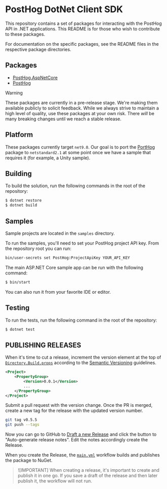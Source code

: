 # PostHog DotNet Client SDK

This repository contains a set of packages for interacting with the PostHog API in .NET applications. 
This README is for those who wish to contribute to these packages.

For documentation on the specific packages, see the README files in the respective package directories.

## Packages

- [PostHog.AspNetCore](src/PostHog.AspNetCore/README.md)
- [PostHog](src/PostHog/README.md)

> [!WARNING]  
> These packages are currently in a pre-release stage. We're making them available publicly to solicit 
> feedback. While we always strive to maintain a high level of quality, use these packages at your own 
> risk. There *will* be many breaking changes until we reach a stable release.

## Platform

These packages currently target `net9.0`. Our goal is to port the [PortHog](./src/PostHog/README.md) package to `netstandard2.1` at some point once we have a sample that requires it (for example, a Unity sample).

## Building

To build the solution, run the following commands in the root of the repository:

```bash
$ dotnet restore
$ dotnet build
```

## Samples

Sample projects are located in the `samples` directory.

To run the samples, you'll need to set your PostHog project API key. From the repository root you can run:

```bash
bin/user-secrets set PostHog:ProjectApiKey YOUR_API_KEY
```

The main ASP.NET Core sample app can be run with the following command:

```bash
$ bin/start
```

You can also run it from your favorite IDE or editor.

## Testing

To run the tests, run the following command in the root of the repository:

```bash
$ dotnet test
```

## PUBLISHING RELEASES

When it's time to cut a release, increment the version element at the top of [`Directory.Build.props`](Directory.Build.props) according to the [Semantic Versioning](http://semver.org/) guidelines.

```xml
<Project>
    <PropertyGroup>
        <Version>0.0.1</Version>
        ...
    </PropertyGroup>
</Project>
```

Submit a pull request with the version change. Once the PR is merged, create a new tag for the release with the updated version number.

```bash
git tag v0.5.5
git push --tags
```

Now you can go to GitHub to [Draft a new Release](https://github.com/Posthog/posthog-dotnet/releases/new) and click the button to "Auto-generate release notes". Edit the notes accordingly create the Release.

When you create the Release, the [`main.yml`](../.github/.workflow.release.yml) workflow builds and publishes the package to NuGet.

> ![IMPORTANT]
> When creating a release, it's important to create and publish it in one go. If you save a draft of the release and then later publish it, the workflow will not run.